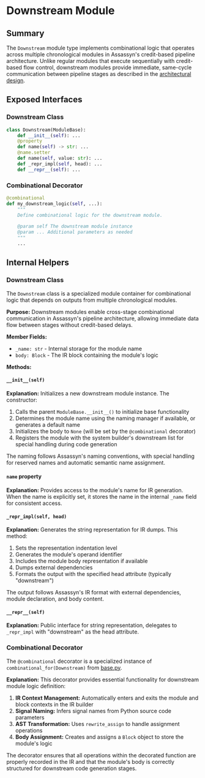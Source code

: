 # Downstream Module

## Summary

The `Downstream` module type implements combinational logic that operates across multiple chronological modules in Assassyn's credit-based pipeline architecture. Unlike regular modules that execute sequentially with credit-based flow control, downstream modules provide immediate, same-cycle communication between pipeline stages as described in the [architectural design](../../../docs/design/arch/arch.md).

## Exposed Interfaces

### Downstream Class

```python
class Downstream(ModuleBase):
    def __init__(self): ...
    @property
    def name(self) -> str: ...
    @name.setter
    def name(self, value: str): ...
    def _repr_impl(self, head): ...
    def __repr__(self): ...
```

### Combinational Decorator

```python
@combinational
def my_downstream_logic(self, ...):
    """
    Define combinational logic for the downstream module.
    
    @param self The downstream module instance
    @param ... Additional parameters as needed
    """
    ...
```

## Internal Helpers

### Downstream Class

The `Downstream` class is a specialized module container for combinational logic that depends on outputs from multiple chronological modules.

**Purpose:** Downstream modules enable cross-stage combinational communication in Assassyn's pipeline architecture, allowing immediate data flow between stages without credit-based delays.

**Member Fields:**
- `_name: str` - Internal storage for the module name
- `body: Block` - The IR block containing the module's logic

**Methods:**

#### `__init__(self)`

**Explanation:**
Initializes a new downstream module instance. The constructor:
1. Calls the parent `ModuleBase.__init__()` to initialize base functionality
2. Determines the module name using the naming manager if available, or generates a default name
3. Initializes the body to `None` (will be set by the `@combinational` decorator)
4. Registers the module with the system builder's downstream list for special handling during code generation

The naming follows Assassyn's naming conventions, with special handling for reserved names and automatic semantic name assignment.

#### `name` property

**Explanation:**
Provides access to the module's name for IR generation. When the name is explicitly set, it stores the name in the internal `_name` field for consistent access.

#### `_repr_impl(self, head)`

**Explanation:**
Generates the string representation for IR dumps. This method:
1. Sets the representation indentation level
2. Generates the module's operand identifier
3. Includes the module body representation if available
4. Dumps external dependencies
5. Formats the output with the specified head attribute (typically "downstream")

The output follows Assassyn's IR format with external dependencies, module declaration, and body content.

#### `__repr__(self)`

**Explanation:**
Public interface for string representation, delegates to `_repr_impl` with "downstream" as the head attribute.

### Combinational Decorator

The `@combinational` decorator is a specialized instance of `combinational_for(Downstream)` from [base.py](base.md).

**Explanation:**
This decorator provides essential functionality for downstream module logic definition:

1. **IR Context Management:** Automatically enters and exits the module and block contexts in the IR builder
2. **Signal Naming:** Infers signal names from Python source code parameters
3. **AST Transformation:** Uses `rewrite_assign` to handle assignment operations
4. **Body Assignment:** Creates and assigns a `Block` object to store the module's logic

The decorator ensures that all operations within the decorated function are properly recorded in the IR and that the module's body is correctly structured for downstream code generation stages.
